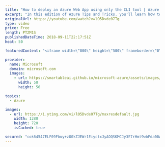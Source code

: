 ```yaml
---
title: "How to deploy an Azure Web App using only the CLI tool | Azure Tips and Tricks"
excerpt: "In this edition of Azure Tips and Tricks, you'll learn how to successfully deploy an Azure Web App by using only the command-line (CLI) tool. Watch to learn how the Azure portal is not only helpful for working with resources, but it also is convenient for using a command-line to deploy web applications."
originalUrl: https://youtube.com/watch?v=lO5Dvde07Tg
type: video
price: Free
length: PT2M1S
publishedDateTime: 2018-09-11T22:17:51Z
heat: 50

featuredContent: "<iframe width=\"800\" height=\"500\" frameborder=\"0\" src=\"https://www.youtube.com/embed/lO5Dvde07Tg\" allow=\"accelerometer; autoplay; encrypted-media; gyroscope; picture-in-picture\" allowfullscreen></iframe>"

provider:
  name: Microsoft
  domain: microsoft.com
  images:
    - url: https://smartableai.github.io/microsoft-azure/assets/images/organizations/microsoft.com-50x50.jpg
      width: 50
      height: 50

topics:
  - Azure

images:
  - url: https://i.ytimg.com/vi/lO5Dvde07Tg/maxresdefault.jpg
    width: 1280
    height: 720
    isCached: true

secured: "cok64547ELF09Fbuy+zO0kZJEWr1EiyctxJyAOQSKMCJy3E7rHmt9wbFda00ARXFAEeBuutXy3goEyDn0oxQBlBrlI2Jt+aGwbS0NNO+BL4zqiVIBvnCq0LlFHInSELBS5hyiOwSo9Vq9P8c2hzKBLSC1gS3K9exfIEL5Aby6ca+HW/gVQrGGTomriYwFkQyOjTIzBa+yEGnEF+SVDg2/kdCvgADvmB7icSp2vvp/cKvecwQ5yZ3GJtgTDbvpryRCB/bHj78xm8Ni37xp1iXLDU16U8eyElmdBEr5P6bcuv4heg5Rq0C2cLKhTWAGFdUDRUBGTSg1oykYFEbUMik5ykQeWDDAVAv3NY1cfkoWAvqHb58JK0UY6PFfeuwdNHmAlrZK3Qs4RHZ8/qfxD+PccmbYNcEcj6bwTiQXTcu6tk=;3EWeJr+hcTa6v+cxFCu1Aw=="
---
```


